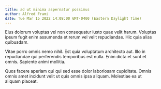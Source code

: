 ```yaml
---
title: ad ut minima aspernatur possimus
author: Alfred Frami
date: Tue Mar 15 2022 14:08:00 GMT-0400 (Eastern Daylight Time)
---
```

Eius dolorum voluptas vel non consequatur iusto quae velit harum. Voluptas ipsum fugit enim assumenda et rerum vel velit repudiandae. Hic quia alias quibusdam.

 Vitae porro omnis nemo nihil. Est quia voluptatum architecto aut. Illo in repudiandae qui perferendis temporibus est nulla. Enim dicta et sunt et omnis. Sapiente animi mollitia.

 Quos facere aperiam qui qui sed esse dolor laboriosam cupiditate. Omnis omnis amet incidunt velit ut quis omnis ipsa aliquam. Molestiae ea ut aliquam placeat.